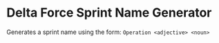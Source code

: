 Delta Force Sprint Name Generator
=================================

Generates a sprint name using the form:
`Operation <adjective> <noun>`

